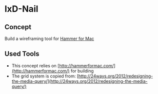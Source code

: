 # IxD-Nail

## Concept

Build a wireframing tool for [Hammer for Mac](http://hammerformac.com/)

## Used Tools

* This concept relies on [http://hammerformac.com/](http://hammerformac.com/) for building
* The grid system is copied from: [http://24ways.org/2012/redesigning-the-media-query/](http://24ways.org/2012/redesigning-the-media-query/)